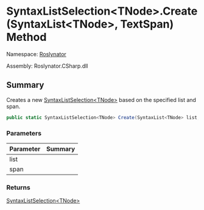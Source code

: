 # SyntaxListSelection\<TNode>\.Create\(SyntaxList\<TNode>, TextSpan\) Method

Namespace: [Roslynator](../../README.md)

Assembly: Roslynator\.CSharp\.dll

## Summary

Creates a new [SyntaxListSelection\<TNode>](../README.md) based on the specified list and span\.

```csharp
public static SyntaxListSelection<TNode> Create(SyntaxList<TNode> list, TextSpan span)
```

### Parameters

| Parameter | Summary |
| --------- | ------- |
| list | |
| span | |

### Returns

[SyntaxListSelection\<TNode>](../README.md)




